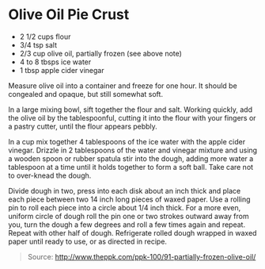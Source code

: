 Olive Oil Pie Crust
===================

- 2 1/2 cups flour
- 3/4 tsp salt
- 2/3 cup olive oil, partially frozen (see above note)
- 4 to 8 tbsps ice water
- 1 tbsp apple cider vinegar

Measure olive oil into a container and freeze for one hour. It should be congealed and opaque, but still somewhat soft.

In a large mixing bowl, sift together the flour and salt. Working quickly, add the olive oil by the tablespoonful, cutting it into the flour with your fingers or a pastry cutter, until the flour appears pebbly.

In a cup mix together 4 tablespoons of the ice water with the apple cider vinegar. Drizzle in 2 tablespoons of the water and vinegar mixture and using a wooden spoon or rubber spatula stir into the dough, adding more water a tablespoon at a time until it holds together to form a soft ball. Take care not to over-knead the dough.

Divide dough in two, press into each disk about an inch thick and place each piece between two 14 inch long pieces of waxed paper. Use a rolling pin to roll each piece into a circle about 1/4 inch thick. For a more even, uniform circle of dough roll the pin one or two strokes outward away from you, turn the dough a few degrees and roll a few times again and repeat. Repeat with other half of dough. Refrigerate rolled dough wrapped in waxed paper until ready to use, or as directed in recipe.

> Source: http://www.theppk.com/ppk-100/91-partially-frozen-olive-oil/
